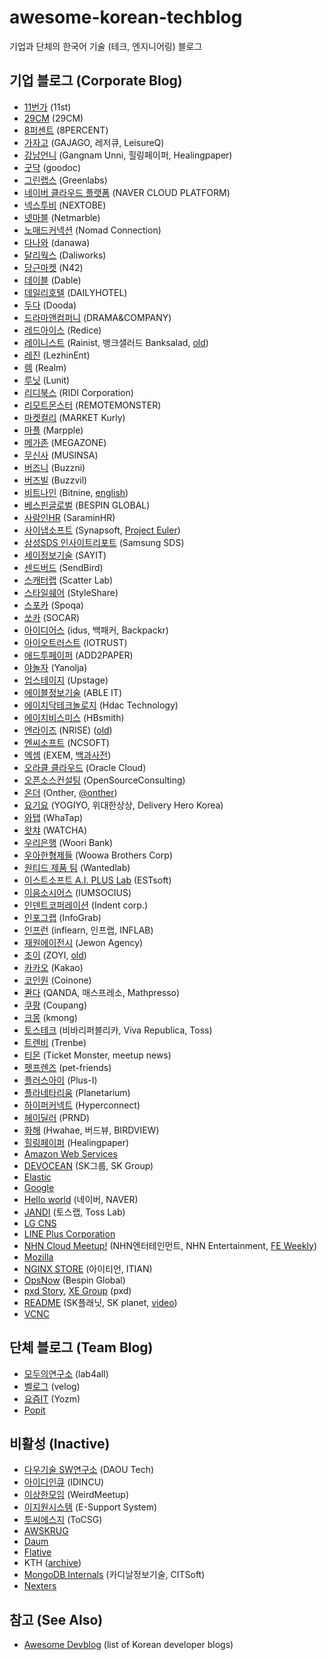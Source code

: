 # awesome-korean-techblog

기업과 단체의 한국어 기술 (테크, 엔지니어링) 블로그

## 기업 블로그 (Corporate Blog)

* [11번가](https://www.youtube.com/channel/UCTywUrqehYVG3vNZN8cqYcw/videos) (11st)
* [29CM](https://medium.com/29cm) (29CM)
* [8퍼센트](https://8percent.github.io/) (8PERCENT)
* [가자고](http://tech.thegajago.com/) (GAJAGO, 레저큐, LeisureQ)
* [강남언니](https://blog.gangnamunni.com/blog) (Gangnam Unni, 힐링페이퍼, Healingpaper)
* [굿닥](http://dev.goodoc.co.kr/) (goodoc)
* [그린랩스](https://green-labs.github.io/) (Greenlabs)
* [네이버 클라우드 플랫폼](https://medium.com/naver-cloud-platform) (NAVER CLOUD PLATFORM)
* [넥스투비](https://www.nextobe.com/technology) (NEXTOBE)
* [넷마블](https://netmarble.engineering/) (Netmarble)
* [노매드커넥션](http://planetzimly.tistory.com/category/Nomad%20Connection/%EA%B8%B0%EC%88%A0%EB%B8%94%EB%A1%9C%EA%B7%B8) (Nomad Connection)
* [다나와](https://danawalab.github.io/) (danawa)
* [달리웍스](http://techblog.daliworks.net) (Daliworks)
* [당근마켓](https://medium.com/n42-corp) (N42)
* [데이블](http://blog.naver.com/PostList.nhn?blogId=teamdable&categoryNo=8) (Dable)
* [데일리호텔](https://blog.dailyhotel.com/) (DAILYHOTEL)
* [두다](https://medium.com/doodateam) (Dooda)
* [드라마앤컴퍼니](http://developer.dramancompany.com/) (DRAMA&COMPANY)
* [레드아이스](https://redice-inc.github.io/) (Redice)
* [레이니스트](https://blog.banksalad.com/tech/) (Rainist, 뱅크샐러드 Banksalad, [old](https://medium.com/rainist-engineering))
* [레진](http://tech.lezhin.com/) (LezhinEnt)
* [렘](https://realm.io/kr/news/) (Realm)
* [루닛](https://www.lunit.io/ko/company/blog?category=Development) (Lunit)
* [리디북스](http://www.ridicorp.com/blog/) (RIDI Corporation)
* [리모트몬스터](https://blog.remotemonster.com/tagged/tech) (REMOTEMONSTER)
* [마켓컬리](https://helloworld.kurly.com/) (MARKET Kurly)
* [마플](https://marpple.github.io/) (Marpple)
* [메가존](http://cloud.hosting.kr/blog/) (MEGAZONE)
* [무신사](https://medium.com/musinsa-tech) (MUSINSA)
* [버즈니](http://engineering.buzzni.com/) (Buzzni)
* [버즈빌](https://www.buzzvil.com/category/technology-engineering/) (Buzzvil)
* [비트나인](http://bitnine.tistory.com/) (Bitnine, [english](http://bitnine.net/blog/))
* [베스핀글로벌](http://bespinglobal.com/resources/tech-blog/) (BESPIN GLOBAL)
* [사람인HR](https://saramin.github.io/) (SaraminHR)
* [사이냅소프트](http://blog.synapsoft.co.kr/category/사이냅소프트/개발문화) (Synapsoft, [Project Euler](http://euler.synap.co.kr))
* [삼성SDS 인사이트리포트](https://www.samsungsds.com/global/ko/support/insights/) (Samsung SDS)
* [세이정보기술](http://www.sayit.kr/?cat=95) (SAYIT)
* [센드버드](http://blog.sendbird.com/ko/) (SendBird)
* [스캐터랩](https://tech.scatterlab.co.kr/) (Scatter Lab)
* [스타일쉐어](https://styleshare.github.io/) (StyleShare)
* [스포카](https://spoqa.github.io/) (Spoqa)
* [쏘카](https://tech.socarcorp.kr/) (SOCAR)
* [아이디어스](https://medium.com/idus-tech) (idus, 백패커, Backpackr)
* [아이오트러스트](https://medium.com/iotrustlab) (IOTRUST)
* [애드투페이퍼](http://add2paper.github.io/) (ADD2PAPER)
* [야놀자](https://yanolja.github.io/) (Yanolja)
* [업스테이지](https://www.upstage.ai/blog/category/Tech) (Upstage)
* [에이블정보기술](http://blog.ableit.co.kr/) (ABLE IT)
* [에이치닥테크놀로지](https://www.hdactech.com/company/newsList.do?searchCategory=developers) (Hdac Technology)
* [에이치비스미스](https://medium.com/hbsmith) (HBsmith)
* [엔라이즈](https://blog.nrise.net/tech/home) (NRISE) ([old](https://nrise.github.io/))
* [엔씨소프트](http://blog.ncsoft.com/) (NCSOFT)
* [엑셈](http://exem.tistory.com/category/기술이야기) (EXEM, [백과사전](http://www.exemwiki.com))
* [오라클 클라우드](http://www.oracloud.kr/) (Oracle Cloud)
* [오픈소스컨설팅](https://tech.osci.kr/) (OpenSourceConsulting)
* [온더](https://medium.com/onther-tech) (Onther, [@onther](https://medium.com/@onther))
* [요기요](https://techblog.yogiyo.co.kr/) (YOGIYO, 위대한상상, Delivery Hero Korea)
* [와탭](https://www.whatap.io/ko/blog/) (WhaTap)
* [왓챠](https://medium.com/watcha) (WATCHA)
* [우리은행](https://digitalwooribank.github.io/) (Woori Bank)
* [우아한형제들](http://woowabros.github.io/) (Woowa Brothers Corp)
* [원티드 제품 팀](https://medium.com/wantedjobs) (Wantedlab)
* [이스트소프트 A.I. PLUS Lab](https://blog.est.ai/) (ESTsoft)
* [이음소시어스](http://bigmatch.i-um.net/) (IUMSOCIUS)
* [인덴트코퍼레이션](https://blog.indentcorp.com/) (Indent corp.)
* [인포그랩](https://insight.infograb.net/blog/) (InfoGrab)
* [인프런](https://tech.inflab.com/) (inflearn, 인프랩, INFLAB)
* [재원에이전시](http://jewonagency.com/blog/) (Jewon Agency)
* [조이](https://medium.com/zoyi-blog) (ZOYI, [old](https://zoyi.co/tech-blog/))
* [카카오](http://tech.kakao.com/) (Kakao)
* [코인원](https://medium.com/coinone-official) (Coinone)
* [콴다](https://blog.mathpresso.com/) (QANDA, 매스프레소, Mathpresso)
* [쿠팡](https://medium.com/@coupangtech) (Coupang)
* [크몽](https://brunch.co.kr/@kmongdev#articles) (kmong)
* [토스테크](https://toss.tech/) (비바리퍼블리카, Viva Republica, Toss)
* [트렌비](http://tech.trenbe.com/) (Trenbe)
* [티몬](http://blog.naver.com/prologue/PrologueList.nhn?blogId=tmondev) (Ticket Monster, meetup news)
* [펫프렌즈](https://pfdev.medium.com/) (pet-friends)
* [플러스아이](http://www.plus-i.co.kr/?cat=6) (Plus-I)
* [플라네타리움](https://snack.planetarium.dev/kor/) (Planetarium)
* [하이퍼커넥트](https://hyperconnect.github.io/) (Hyperconnect)
* [헤이딜러](https://medium.com/prnd) (PRND)
* [화해](https://blog.hwahae.co.kr/category/all/tech) (Hwahae, 버드뷰, BIRDVIEW)
* [힐링페이퍼](https://blog.gangnamunni.com/) (Healingpaper)
* [Amazon Web Services](https://aws.amazon.com/ko/blogs/korea/)
* [DEVOCEAN](https://devocean.sk.com/) (SK그룹, SK Group)
* [Elastic](https://www.elastic.co/kr/blog/category/engineering)
* [Google](https://developers-kr.googleblog.com/)
* [Hello world](http://d2.naver.com/helloworld) (네이버, NAVER)
* [JANDI](http://tosslab.github.io/) (토스랩, Toss Lab)
* [LG CNS](http://blog.lgcns.com/)
* [LINE Plus Corporation](http://developers.linecorp.com/blog/ko/)
* [NHN Cloud Meetup!](https://meetup.nhncloud.com/) (NHN엔터테인먼트, NHN Entertainment, [FE Weekly](https://github.com/nhnent/fe.javascript/wiki/FE-Weekly))
* [Mozilla](http://hacks.mozilla.or.kr/)
* [NGINX STORE](https://www.nginxplus.co.kr/blog/) (아이티언, ITIAN)
* [OpsNow](https://blog.opsnow.com/) (Bespin Global)
* [pxd Story](https://story.pxd.co.kr/category/), [XE Group](https://pxd-fed-blog.web.app/) (pxd)
* [README](http://readme.skplanet.com/) (SK플래닛, SK planet, [video](https://www.youtube.com/channel/UC4io6dg84bH23Ukhd0ISfvQ))
* [VCNC](http://engineering.vcnc.co.kr/)

## 단체 블로그 (Team Blog)

* [모두의연구소](https://modulabs.co.kr/blog/) (lab4all)
* [벨로그](https://velog.io/) (velog)
* [요즘IT](https://yozm.wishket.com/magazine/) (Yozm)
* [Popit](http://www.popit.kr/)

## 비활성 (Inactive)

* [다우기술 SW연구소](http://daoudev.tistory.com/) (DAOU Tech)
* [아이디인큐](http://blogs.idincu.com/dev/) (IDINCU)
* [이상한모임](http://blog.weirdx.io/) (WeirdMeetup)
* [이지원시스템](http://www.esupport.kr/?page_id=2491) (E-Support System)
* [투씨에스지](http://tocsg.tistory.com/) (ToCSG)
* [AWSKRUG](http://www.awskr.org/)
* [Daum](http://daumdna.tistory.com/)
* [Flative](http://blog.flative.io/)
* KTH ([archive](https://channy.creation.net/project/dev.kthcorp.com/))
* [MongoDB Internals](http://mongodb.citsoft.net/) (카디날정보기술, CITSoft)
* [Nexters](http://nexters.github.io/)

## 참고 (See Also)

* [Awesome Devblog](https://awesome-devblog.herokuapp.com/) (list of Korean developer blogs)
